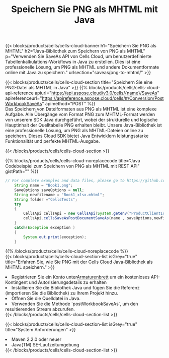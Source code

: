 ﻿---
title: Speichern Sie PNG als MHTML mit Java
description:  Verwendung des Aspose.Cells Cloud SDK for Java zum Speichern der Datei im PNG-Format als MHTML-Formatdatei.
kwords: Excel, Save PNG as MHTML, REST, Java
howto: How to save PNG as MHTML using Aspose.Cells Cloud Java library.
---
{{< blocks/products/cells/cells-cloud-banner h1="Speichern Sie PNG als MHTML" h2="Java-Bibliothek zum Speichern von PNG als MHTML" p="Verwenden Sie SaveAs API von Cells Cloud, um benutzerdefinierte Tabellenkalkulations-Workflows in Java zu erstellen. Dies ist eine professionelle Lösung, um PNG als MHTML und andere Dokumentformate online mit Java zu speichern." urlsection="saveas/png-to-mhtml/" >}}

{{< blocks/products/cells/cells-cloud-section title="Speichern Sie eine PNG-Datei als MHTML in Java" >}}
{{% blocks/products/cells/cells-cloud-api-reference apiurl="https://api.aspose.cloud/v3.0/cells/{name}/SaveAs" apireferenceurl="https://apireference.aspose.cloud/cells/#/Conversion/PostWorkbookSaveAs" apimethod="POST" %}}
<br/>
Das Speichern von Dateiformaten aus PNG als MHTML ist eine komplexe Aufgabe. Alle Übergänge vom Format PNG zum MHTML-Format werden von unserem SDK Java durchgeführt, wobei der strukturelle und logische Hauptinhalt der Quelltabelle PNG erhalten bleibt. Unsere Java-Bibliothek ist eine professionelle Lösung, um PNG als MHTML-Dateien online zu speichern. Dieses Cloud SDK bietet Java Entwicklern leistungsstarke Funktionalität und perfekte MHTML-Ausgabe.

{{< /blocks/products/cells/cells-cloud-section >}}

{{% blocks/products/cells/cells-cloud-noreplacecode title="Java Codebeispiel zum Speichern von PNG als MHTML mit REST API" gistPath="" %}}
  
```java
// For complete examples and data files, please go to https://github.com/aspose-cells-cloud/aspose-cells-cloud-java/
    String name = "Book1.png";
    SaveOptions saveOptions = null;
    String newfilename = "Book1_xlsx.mhtml";
    String folder ="CellsTests";
    try 
    {
        CellsApi cellsApi = new CellsApi(System.getenv("ProductClientId"), System.getenv("ProductClientSecret"));
        cellsApi.cellsSaveAsPostDocumentSaveAs(name , saveOptions,newfilename,false,false,folder,null,null,null,true);                       
    }
    catch(Exception exception )
    {
        System.out.print(exception);
    }
```
  
{{% /blocks/products/cells/cells-cloud-noreplacecode %}}
<br/>
{{< blocks/products/cells/cells-cloud-section-list isGrey="true" title="Erfahren Sie, wie Sie PNG mit der Cells Cloud Java-Bibliothek als MHTML speichern." >}}
<li> Registrieren Sie ein Konto unter<a href="https://dashboard.aspose.cloud/">Armaturenbrett</a> um ein kostenloses API-Kontingent und Autorisierungsdetails zu erhalten</li>
<li>Installieren Sie die Bibliothek Java und fügen Sie die Referenz (importieren Sie die Bibliothek) zu Ihrem Projekt hinzu.</li>
<li>Öffnen Sie die Quelldatei in Java.</li>
<li>Verwenden Sie die Methode `postWorkbookSaveAs`, um den resultierenden Stream abzurufen.</li>
{{< /blocks/products/cells/cells-cloud-section-list >}}

{{< blocks/products/cells/cells-cloud-section-list isGrey="true" title="System Anforderungen" >}}
<li>Maven 2.2.0 oder neuer</li>
<li>Java(TM) SE-Laufzeitumgebung</li>
{{< /blocks/products/cells/cells-cloud-section-list >}}

